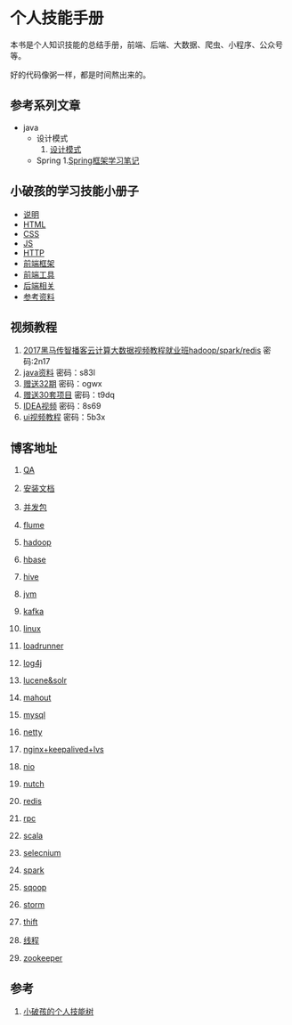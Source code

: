 # 个人技能手册

本书是个人知识技能的总结手册，前端、后端、大数据、爬虫、小程序、公众号等。

好的代码像粥一样，都是时间熬出来的。

## 参考系列文章
+ java
    + 设计模式
        1. [设计模式](http://c.biancheng.net/view/1317.html) 
    + Spring
        1.[Spring框架学习笔记](https://blog.csdn.net/qq_32517251/article/category/6241856) 

## 小破孩的学习技能小册子
+ [说明]()  
+ [HTML]()  
+ [CSS]()  
+ [JS]()  
+ [HTTP]()  
+ [前端框架]()  
+ [前端工具]()  
+ [后端相关]()  
+ [参考资料]()



## 视频教程
1. [2017黑马传智播客云计算大数据视频教程就业班hadoop/spark/redis](https://pan.baidu.com/s/1mOhdsf64ifWQSfXgK2qhpw) 密码:2n17
2. [java资料](https://pan.baidu.com/s/1rxJHFsEnB4SeM1TnnpiywA) 密码：s83l
3. [赠送32期](https://pan.baidu.com/s/1eX_S0u0-Q1dLVp8iGhSLQw) 密码：ogwx
4. [赠送30套项目](https://pan.baidu.com/s/1ZY2Vp4_tITtXFgzhnuBTdQ) 密码：t9dq 
5. [IDEA视频](https://pan.baidu.com/s/13BPT4h3ebe-195RBxuH6cw) 密码：8s69 
6. [ui视频教程](https://pan.baidu.com/s/1o8Fl2YI) 密码：5b3x


## 博客地址
1. [QA](http://note.youdao.com/share/?id=de6f1befd7f6b662ed3b180838346870&type=notebook)  

2. [安装文档](http://note.youdao.com/share/?id=573aea7bb42241737ba868089c76b714&type=notebook)  

3. [并发包](http://note.youdao.com/share/?id=783a727aeaec52dcc2fd1bb3f51469b0&type=notebook)  

4. [flume](http://note.youdao.com/share/?id=71212a5d13969059ec64c4abf47ef0b8&type=notebook)  

5. [hadoop](http://note.youdao.com/share/?id=11cc52ebdf693b627e660d1a38a87ce8&type=notebook)  

6. [hbase](http://note.youdao.com/share/?id=b0562c937df5f4f85434d86f8ec0a347&type=notebook)  

7. [hive](http://note.youdao.com/share/?id=c6c1364e91b1bf697428a579205cab08&type=notebook)  

8. [jvm](http://note.youdao.com/share/?id=e60c55df50a5392d92b897f834b9d606&type=notebook)  

9. [kafka](http://note.youdao.com/share/?id=4fe0b0a651925a5d39010a77be15a819&type=notebook)   

10. [linux](http://note.youdao.com/share/?id=d4eae052e06656af8b65e54b5e97d6c2&type=notebook)  

11. [loadrunner](http://note.youdao.com/share/?id=21f01a9309538313dc3c934d9c0ff20f&type=notebook)  

12. [log4j](http://note.youdao.com/share/?id=6636575f1fc6b31cd9368ceb91727458&type=notebook)

13. [lucene&solr](http://note.youdao.com/share/?id=6b59d06a8641bdc7ee7b21bc78d0c611&type=notebook)  

14. [mahout](http://note.youdao.com/share/?id=d169bc9030a07cd07adfc577d4071434&type=notebook)  

15. [mysql](http://note.youdao.com/share/?id=ffbb45af26c411651bd83bd6d11322dd&type=notebook)  

16. [netty](http://note.youdao.com/share/?id=843e27e0bb3f8c697eeb64b2b69cbc6b&type=notebook)  

17. [nginx+keepalived+lvs](http://note.youdao.com/share/?id=1146b01d4ec8ffa7a6e817dc496a16e7&type=notebook)  

18. [nio](http://note.youdao.com/share/?id=7f9a73b23d97d4c515935e63c2f799dd&type=notebook)  

19. [nutch](http://note.youdao.com/share/?id=289fe488c12bca579e94e83bfad3e7d7&type=notebook)  

20. [redis](http://note.youdao.com/share/?id=34f34737b76aa58511b0bacd7cdc703f&type=notebook)  

21. [rpc](http://note.youdao.com/share/?id=683e17bf3b4ba9e615174170d42713ba&type=notebook)  

22. [scala](http://note.youdao.com/share/?id=7f4533ab0a97ec801916b77f060813d5&type=notebook)

23. [selecnium](http://note.youdao.com/share/?id=fac99830dd877e2820e4c84b5bf5f639&type=notebook)  

24. [spark](http://note.youdao.com/share/?id=836bfa88f9e2ee5787ae69421b84bc29&type=notebook)  

25. [sqoop](http://note.youdao.com/share/?id=9b912ef541b77190c3acc448a47b604c&type=notebook)  

26. [storm](http://note.youdao.com/share/?id=a2a28bc7060ad379ce26c8819f836b48&type=notebook)  

27. [thift](http://note.youdao.com/share/?id=d96faaa82815226ecd7619690b573010&type=notebook)  

28. [线程](http://note.youdao.com/share/?id=1b1cc6f7f778b03be6886ab9b0eafc89&type=notebook)  

29. [zookeeper](http://note.youdao.com/share/?id=c7469b5e1e8dc1357a71c33efe5466f0&type=notebook)  


## 参考
1. [小破孩的个人技能树](https://miqi1992.gitbooks.io/xiaopohai-skill/content/)

